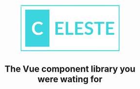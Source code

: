 <p align="center"><img src="./assets/logo.png" /></p>

<h1 align="center">The Vue component library you were wating for</h1>
<br />

